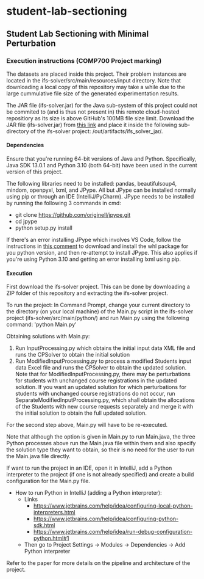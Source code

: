 # student-lab-sectioning
## Student Lab Sectioning with Minimal Perturbation

### Execution instructions (COMP700 Project marking)

The datasets are placed inside this project. Their problem instances are located in the ifs-solver/src/main/resources/input directory. Note that downloading a local copy of this repository may take a while due to the large cummulative file size of the generated experimentation results.

The JAR file (ifs-solver.jar) for the Java sub-system of this project could not be commited to (and is thus not present in) this remote cloud-hosted repositiory as its size is above GitHub's 100MB file size limit.
Download the JAR file (ifs-solver.jar) from [this link](https://drive.google.com/drive/folders/1AWqlMftnSjfEWUG8ZbypLO7Ou7nbc0Yo?usp=sharing) and place it inside the following sub-directory of the ifs-solver project: /out/artifacts/ifs_solver_jar/.


#### Dependencies
Ensure that you're running 64-bit versions of Java and Python.
Specifically, Java SDK 13.0.1 and Python 3.10 (both 64-bit) have been used in the current version of this project.

The following libraries need to be installed: pandas, beautifulsoup4, mindom, openpyxl, lxml, and JPype. All but JPype can be installed normally using pip or through an IDE (IntelliJ/PyCharm).
JPype needs to be installed by running the following 3 commands in cmd:
- git clone https://github.com/originell/jpype.git
-  cd jpype
-  python setup.py install

If there's an error installing JPype which involves VS Code, follow the instructions in [this comment](https://github.com/sammchardy/python-binance/issues/148#issuecomment-374853521) to download and install the whl package for you python version, and then re-attempt to install JPype. This also applies if you're using Python 3.10 and getting an error installing lxml using pip.


#### Execution
First download the ifs-solver project. This can be done by downloading a ZIP folder of this repository and extracting the ifs-solver project. 

To run the project: In Command Prompt, change your current directory to the directory (on your local machine) of the Main.py script in the ifs-solver project (ifs-solver/src/main/python/)
and run Main.py using the following command: 'python Main.py'


Obtaining solutions with Main.py:

1. Run InputProcessing.py which obtains the initial input data XML file and runs the CPSolver to obtain the initial solution
2. Run ModifiedInputProcessing.py to process a modified Students input data Excel file and runs the CPSolver to obtain the updated solution. 
Note that for ModifiedInputProcessing.py, there may be perturbations for students with unchanged course registrations in the updated solution. 
If you want an updated solution for which perturbations for students with unchanged course registrations do not occur, run SeparateModifiedInputProcessing.py, 
which shall obtain the allocations of the Students with new course requests separately and merge it with the initial solution to obtain the full updated solution.

For the second step above, Main.py will have to be re-executed.


Note that although the option is given in Main.py to run Main.java, the three Python processes above run the Main.java file within them and also specify the solution type 
they want to obtain, so their is no need for the user to run the Main.java file directly. 
 

If want to run the project in an IDE, open it in IntelliJ, add a Python interpreter to the project (if one is not already specified) and create a build configuration for the Main.py file. 
- How to run Python in IntelliJ (adding a Python interpreter):
    - Links
        - https://www.jetbrains.com/help/idea/configuring-local-python-interpreters.html
        - https://www.jetbrains.com/help/idea/configuring-python-sdk.html
        - https://www.jetbrains.com/help/idea/run-debug-configuration-python.html#1
    - Then go to Project Settings -> Modules -> Dependencies -> Add Python interpreter


Refer to the paper for more details on the pipeline and architecture of the project.


